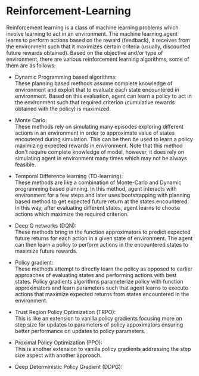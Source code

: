 # Reinforcement-Learning

Reinforcement learning is a class of machine learning problems which involve learning to act in an environment. The machine learning agent learns to perform actions based on the reward (feedback), it receives from the environment such that it maximizes certain criteria (usually, discounted future rewards obtained). Based on the objective and/or type of environment, there are various reinforcement learning algorithms, some of them are as follows:  

- Dynamic Programming based algorithms:  
These planning based methods assume complete knowledge of environment and exploit that to evaluate each state encountered in environment. Based on this evaluation, agent can learn a policy to act in the environment such that required criterion (cumulative rewards obtained with the policy) is maximized. 

- Monte Carlo:  
These methods rely on simulating many episodes exploring different actions in an environment in order to approximate value of states encoutered during simulation. This can be then be used to learn a policy maximizing expected rewards in environment. Note that this method don't require complete knowledge of model, however, it does rely on simulating agent in environment many times which may not be always feasible.

- Temporal Difference learning (TD-learning):  
These methods are like a combination of Monte-Carlo and Dynamic programming based planning. In this method, agent interacts with environment for a few steps and later uses bootstrapping with planning based method to get expected future return at the states encountered. In this way, after evaluating different states, agent learns to choose actions which maximize the required criterion.

- Deep Q networks (DQN):  
These methods bring in the function approximators to predict expected future returns for each action in a given state of environment. The agent can then learn a policy to perform actions in the encountered states to maximize future rewards.

- Policy gradient:  
These methods attempt to directly learn the policy as opposed to earlier approaches of evaluating states and performing actions with best states. Policy gradients algorithms parameterize policy with function approximators and learn parameters such that agent learns to execute actions that maximize expected returns from states encountered in the environment.

- Trust Region Policy Optimization (TRPO):  
This is like an extension to vanilla policy gradients focusing more on step size for updates to parameters of policy appoximators ensuring better performance on updates to policy parameters.

- Proximal Policy Optimization (PPO):  
This is another extension to vanilla policy gradients addressing the step size aspect with another approach.

- Deep Deterministic Policy Gradient (DDPG):